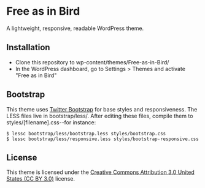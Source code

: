 Free as in Bird
===============

A lightweight, responsive, readable WordPress theme.

Installation
------------

* Clone this repository to wp-content/themes/Free-as-in-Bird/
* In the WordPress dashboard, go to Settings > Themes and activate "Free as in Bird"

Bootstrap
---------

This theme uses [Twitter Bootstrap](http://twitter.github.com/bootstrap/) for base styles and responsiveness. The LESS files live in bootstrap/less/. After editing these files, compile them to styles/[filename].css--for instance:

    $ lessc bootstrap/less/bootstrap.less styles/bootstrap.css
    $ lessc bootstrap/less/responsive.less styles/bootstrap-responsive.css

License
-------

This theme is licensed under the [Creative Commons Attribution 3.0 United States (CC BY 3.0)](https://creativecommons.org/licenses/by/3.0/us/) license.
